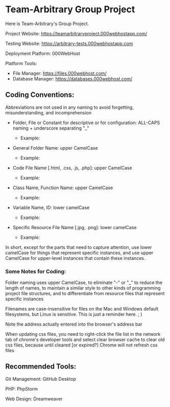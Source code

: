 # Team-Arbitrary Group Project
Here is Team-Arbitrary's Group Project.



Project Website: https://teamarbitraryproject.000webhostapp.com/

Testing Website: https://arbitrary-tests.000webhostapp.com



Deployment Platform: 000WebHost


Platform Tools:

- File Manager: https://files.000webhost.com/
- Database Manager: https://databases.000webhost.com/





## Coding Conventions:

Abbreviations are not used in any naming to avoid forgetting, misunderstanding, and incomprehension

- Folder, File or Constant for descriptive or for configuration: ALL-CAPS naming + underscore separating "\_" 

  - Example:

  

- General Folder Name: upper CamelCase 

  - Example:

  

- Code File Name [.html, .css, .js, .php]: upper CamelCase

  - Example:

  

- Class Name, Function Name: upper CamelCase

  - Example:

  

- Variable Name, ID: lower camelCase

  - Example:

  

- Specific Resource File Name [.jpg, .png]: lower camelCase
  
  - Example:



In short, except for the parts that need to capture attention, use lower camelCase for things that represent specific instances, and use upper CamelCase for upper-level instances that contain these instances.



### Some Notes for Coding:

Folder naming uses upper CamelCase, to eliminate "-" or "_" to reduce the length of names, to maintain a similar style to other kinds of programming project file structures, and to differentiate from resource files that represent specific instances

Filenames are case-insensitive for files on the Mac and Windows default filesystems, but Linux is sensitive. This is just a reminder here.  ; )

Note the address actually entered into the browser's address bar

When updating css files, you need to right-click the file list in the network tab of chrome's developer tools and select clear browser cache to clear old css files, because until cleared [or expired?] Chrome will not refresh css files





## Recommended Tools:

Git Management: GitHub Desktop

PHP: PhpStorm

Web Design: Dreamweaver

